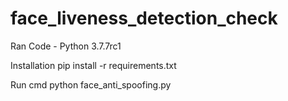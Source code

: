 # face_liveness_detection_check
Ran Code - Python 3.7.7rc1

Installation 
pip install -r requirements.txt

Run cmd 
python face_anti_spoofing.py
